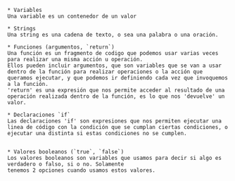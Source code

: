	* Variables
    Una variable es un contenedor de un valor

	* Strings
    Una string es una cadena de texto, o sea una palabra o una oración.

	* Funciones (argumentos, `return`)
    Una función es un fragmento de codigo que podemos usar varias veces para realizar una misma acción u operación.
    Ellos pueden incluir argumentos, que son variables que se van a usar dentro de la función para realizar operaciones o la acción que queramos ejecutar, y que podemos ir definiendo cada vez que invoquemos a la función.
    'return' es una expresión que nos permite acceder al resultado de una operación realizada dentro de la función, es lo que nos 'devuelve' un valor.

	* Declaraciones `if`
    Las declaraciones 'if' son expresiones que nos permiten ejecutar una linea de código con la condición que se cumplan ciertas condiciones, o ejecutar una distinta si estas condiciones no se cumplen.


	* Valores booleanos (`true`, `false`)
    Los valores booleanos son variables que usamos para decir si algo es verdadero o falso, si o no. Solamente
    tenemos 2 opciones cuando usamos estos valores.